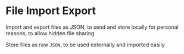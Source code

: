 # File Import Export

Import and export files as JSON, to send and store locally for personal reasons, to allow hidden file sharing

Store files as raw `JSON`, to be used externally and imported easily
